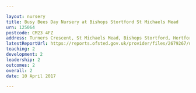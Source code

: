 ```yaml
---

layout: nursery
title: Busy Bees Day Nursery at Bishops Stortford St Michaels Mead
urn: 125064
postcode: CM23 4FZ
address: Turners Crescent, St Michaels Mead, Bishops Stortford, Hertfordshire, CM23 4FZ
latestReportUrl: https://reports.ofsted.gov.uk/provider/files/2679267/urn/125064.pdf
teaching: 2
development: 2
leadership: 2
outcomes: 2
overall: 2
date: 10 April 2017

---
```

